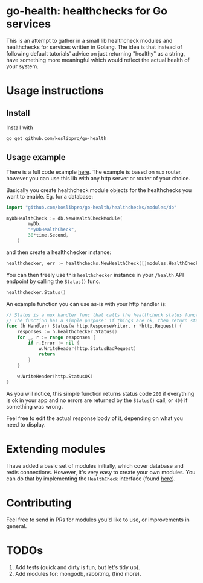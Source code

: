 # go-health: healthchecks for Go services

This is an attempt to gather in a small lib healthcheck modules and healthchecks for services written in Golang. 
The idea is that instead of following default tutorials' advice on just returning "healthy" as a string, have something 
more meaningful which would reflect the actual health of your system.

# Usage instructions

## Install

Install with
```bash
go get github.com/koslibpro/go-health
```

## Usage example
There is a full code example [here](example/main.go). The example is based on `mux` router, however you can use this lib
 with any http server or router of your choice.

Basically you create healthcheck module objects for the healthchecks you want to enable. Eg. for a database: 

```go
import "github.com/koslibpro/go-health/healthchecks/modules/db"

myDbHealthCheck := db.NewHealthCheckModule(
		myDb,
		"MyDbHealthCheck",
		30*time.Second,
	)
```

and then create a healthchecker instance:

```go
healthchecker, err := healthchecks.NewHealthCheck([]modules.HealthCheckModule{myDbHealthCheck})
```

You can then freely use this `healthchecker` instance in your `/health` API endpoint by calling the `Status()` func.

```go
healthchecker.Status()
```

An example function you can use as-is with your http handler is: 

```go
// Status is a mux handler func that calls the healthcheck status function and reflects the actual state of your app.
// The function has a simple purpose: if things are ok, then return status code 200, otherwise 400.
func (h Handler) Status(w http.ResponseWriter, r *http.Request) {
	responses := h.healthchecker.Status()
	for _, r := range responses {
		if r.Error != nil {
			w.WriteHeader(http.StatusBadRequest)
			return
		}
	}
	
	w.WriteHeader(http.StatusOK)
}
```

As you will notice, this simple function returns status code `200` if everything is ok in your app and no errors are 
returned by the `Status()` call, or `400` if something was wrong. 

Feel free to edit the actual response body of it, depending on what you need to display.

# Extending modules

I have added a basic set of modules initially, which cover database and redis connections. However, it's very easy to 
create your own modules. You can do that by implementing the `HealthCheck` interface (found [here](healthchecks/healthcheck.go)).

# Contributing

Feel free to send in PRs for modules you'd like to use, or improvements in general.  

# TODOs

1. Add tests (quick and dirty is fun, but let's tidy up).
2. Add modules for: mongodb, rabbitmq, (find more).